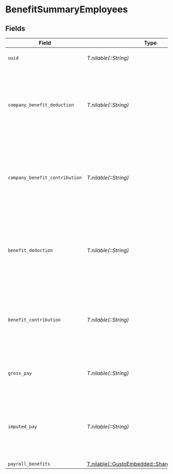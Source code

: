 # BenefitSummaryEmployees


## Fields

| Field                                                                                                        | Type                                                                                                         | Required                                                                                                     | Description                                                                                                  |
| ------------------------------------------------------------------------------------------------------------ | ------------------------------------------------------------------------------------------------------------ | ------------------------------------------------------------------------------------------------------------ | ------------------------------------------------------------------------------------------------------------ |
| `uuid`                                                                                                       | *T.nilable(::String)*                                                                                        | :heavy_minus_sign:                                                                                           | The UUID of the employee                                                                                     |
| `company_benefit_deduction`                                                                                  | *T.nilable(::String)*                                                                                        | :heavy_minus_sign:                                                                                           | The sum of employee deduction for this employee given the period of time and the specific company benefit.   |
| `company_benefit_contribution`                                                                               | *T.nilable(::String)*                                                                                        | :heavy_minus_sign:                                                                                           | The sum of company contribution for this employee given the period of time and the specific company benefit. |
| `benefit_deduction`                                                                                          | *T.nilable(::String)*                                                                                        | :heavy_minus_sign:                                                                                           | The sum of employee benefit deduction for this employee given the period of time and the benefit type.       |
| `benefit_contribution`                                                                                       | *T.nilable(::String)*                                                                                        | :heavy_minus_sign:                                                                                           | The sum of company contribution for this employee given the period of time and the benefit type.             |
| `gross_pay`                                                                                                  | *T.nilable(::String)*                                                                                        | :heavy_minus_sign:                                                                                           | Gross pay for this employee given the period of time.                                                        |
| `imputed_pay`                                                                                                | *T.nilable(::String)*                                                                                        | :heavy_minus_sign:                                                                                           | Total imputed pay for this employee given the period of time (not scoped to a benefit type).                 |
| `payroll_benefits`                                                                                           | [T.nilable(::GustoEmbedded::Shared::PayrollBenefits)](../../models/shared/payrollbenefits.md)                | :heavy_minus_sign:                                                                                           | N/A                                                                                                          |